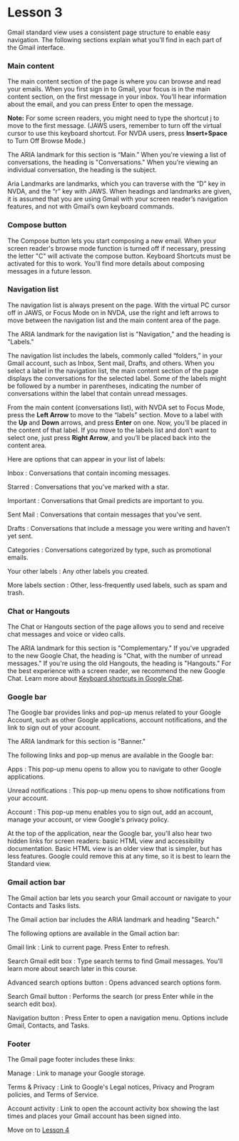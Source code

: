 # Lesson 3

Gmail standard view uses a consistent page structure to enable easy
navigation. The following sections explain what you'll find in each part
of the Gmail interface.

### Main content

The main content section of the page is where you can browse and read
your emails. When you first sign in to Gmail, your focus is in the main
content section, on the first message in your inbox. You'll hear
information about the email, and you can press Enter to open the
message.

<aside>
<p><b>Note:</b> For some screen readers, you might need to type the shortcut j
to move to the first message. (JAWS users, remember to turn off the
virtual cursor to use this keyboard shortcut. For NVDA users, press
<b>Insert+Space</b> to Turn Off Browse Mode.)</p>
</aside>

The ARIA landmark for this section is “Main.” When you're viewing a list
of conversations, the heading is "Conversations." When you're viewing an
individual conversation, the heading is the subject.

Aria Landmarks are landmarks, which you can traverse with the “D” key in
NVDA, and the “r” key with JAWS. When headings and landmarks are given, it is assumed
that you are using Gmail with your screen reader’s navigation features,
and not with Gmail’s own keyboard commands.

### Compose button

The Compose button lets you start composing a new email. When your
screen reader's browse mode function is turned off if necessary,
pressing the letter "C" will activate the compose button. Keyboard
Shortcuts must be activated for this to work. You'll find
more details about composing messages in a future lesson.

### Navigation list

The navigation list is always present on the page. With the virtual PC
cursor off in JAWS, or Focus Mode on in NVDA, use the right and left
arrows to move between the navigation list and the main content area
of the page.

The ARIA landmark for the navigation list is "Navigation," and the
heading is "Labels."

The navigation list includes the labels, commonly called “folders,” in
your Gmail account, such as Inbox, Sent mail, Drafts, and others. When
you select a label in the navigation list, the main content section of
the page displays the conversations for the selected label. Some of the
labels might be followed by a number in parentheses, indicating the
number of conversations within the label that contain unread messages.

From the main content (conversations list), with NVDA set to Focus
Mode, press the **Left Arrow** to move to the “labels” section. Move
to a label with the **Up** and **Down** arrows, and press **Enter** on
one. Now, you’ll be placed in the content of that label. If you move
to the labels list and don’t want to select one, just press **Right
Arrow**, and you’ll be placed back into the content area.

Here are options that can appear in your list of labels:

Inbox
: Conversations that contain incoming messages.

Starred
: Conversations that you've marked with a star.

Important
: Conversations that Gmail predicts are important to you.

Sent Mail
: Conversations that contain messages that you've sent.

Drafts
: Conversations that include a message you were writing and haven't
yet sent.

Categories
: Conversations categorized by type, such as promotional emails.

Your other labels
: Any other labels you created.

More labels section
: Other, less-frequently used labels, such as spam and trash.

### Chat or Hangouts

The Chat or Hangouts section of the page allows you to send and
receive chat messages and voice or video calls.

The ARIA landmark for this section is "Complementary." If you've
upgraded to the new Google Chat, the heading is "Chat, with the number of unread
messages." If you're using the old Hangouts, the heading is "Hangouts." For the best
experience with a screen reader, we recommend the new Google Chat.
Learn more about [Keyboard shortcuts in Google Chat](https://support.google.com/chat/answer/7649271?hl=en).

### Google bar

The Google bar provides links and pop-up menus related to your Google
Account, such as other Google applications, account notifications, and
the link to sign out of your account.

The ARIA landmark for this section is "Banner."

The following links and pop-up menus are available in the Google bar:

Apps
: This pop-up menu opens to allow you to navigate to other Google
applications.

Unread notifications
: This pop-up menu opens to show notifications from your account.

Account
: This pop-up menu enables you to sign out, add an account, manage
your account, or view Google's privacy policy.

At the top of the application, near the Google bar, you'll also hear two
hidden links for screen readers: basic HTML view and accessibility
documentation. Basic HTML view is an older view that is simpler, but has less
features. Google could remove this at any time, so it is best to learn the
Standard view.

### Gmail action bar

The Gmail action bar lets you search your Gmail account or navigate to
your Contacts and Tasks lists.

The Gmail action bar includes the ARIA landmark and heading "Search."

The following options are available in the Gmail action bar:

Gmail link
: Link to current page. Press Enter to refresh.

Search Gmail edit box
: Type search terms to find Gmail messages. You'll learn more about
search later in this course.

Advanced search options button
: Opens advanced search options form.

Search Gmail button
: Performs the search (or press Enter while in the search edit box).

Navigation button
: Press Enter to open a navigation menu. Options include Gmail,
Contacts, and Tasks.

### Footer

The Gmail page footer includes these links:

Manage
: Link to manage your Google storage.

Terms & Privacy
: Link to Google's Legal notices, Privacy and Program policies, and
Terms of Service.

Account activity
: Link to open the account activity box showing the last times and
places your Gmail account has been signed into.

Move on to [Lesson 4](https://moodle.alassist.us/mod/url/view.php?id=2661)